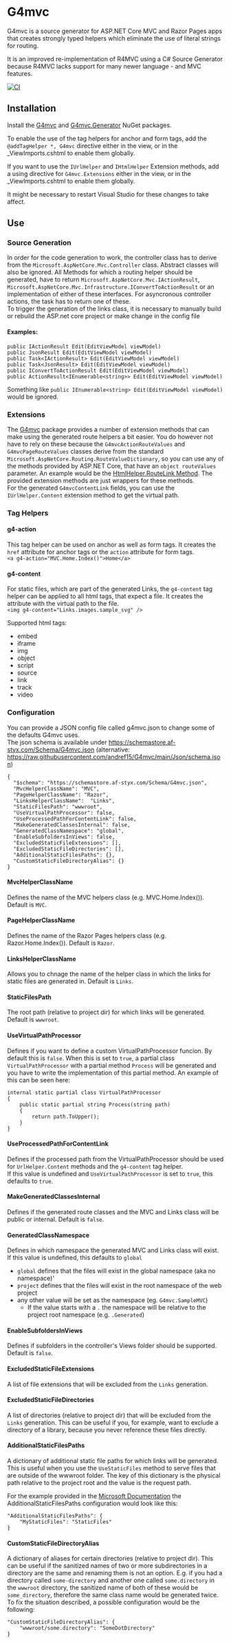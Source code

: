 # G4mvc

G4mvc is a source generator for ASP.NET Core MVC and Razor Pages apps that creates strongly typed helpers which eliminate the use of literal strings for routing.

It is an improved re-implementation of R4MVC using a C# Source Generator because R4MVC lacks support for many newer language - and MVC features.

[![CI](https://github.com/andref15/G4mvc/actions/workflows/ci.yml/badge.svg)](https://github.com/andref15/G4mvc/actions/workflows/ci.yml)

## Installation
Install the [G4mvc](https://www.nuget.org/packages/G4mvc/) and [G4mvc.Generator](https://www.nuget.org/packages/G4mvc.Generator/) NuGet packages.

To enable the use of the tag helpers for anchor and form tags, add the `@addTagHelper *, G4mvc` directive either in the view, or in the _ViewImports.cshtml to enable them globally.

If you want to use the `IUrlHelper` and `IHtmlHelper` Extension methods, add a using directive for `G4mvc.Extensions` either in the view, or in the _ViewImports.cshtml to enable them globally.

It might be necessary to restart Visual Studio for these changes to take affect.

## Use
### Source Generation
In order for the code generation to work, the controller class has to derive from the `Microsoft.AspNetCore.Mvc.Controller` class. Abstract classes will also be ignored. All Methods for which a routing helper should be generated, have to return `Microsoft.AspNetCore.Mvc.IActionResult`, `Microsoft.AspNetCore.Mvc.Infrastructure.IConvertToActionResult` or an implementation of either of these interfaces. For asyncronous controller actions, the task has to return one of these.\
To trigger the generation of the links class, it is necessary to manually build or rebuild the ASP.net core project or make change in the config file 

#### Examples:
    public IActionResult Edit(EditViewModel viewModel)
    public JsonResult Edit(EditViewModel viewModel)
    public Task<IActionResult> Edit(EditViewModel viewModel)
    public Task<JsonResult> Edit(EditViewModel viewModel)
    public IConvertToActionResult Edit(EditViewModel viewModel)
    public ActionResult<IEnumerable<string>> Edit(EditViewModel viewModel)

Something like `public IEnumerable<string> Edit(EditViewModel viewModel)` would be ignored.

### Extensions
The [G4mvc](https://www.nuget.org/packages/G4mvc/) package provides a number of extension methods that can make using the generated route helpers a bit easier.
You do however not have to rely on these because the `G4mvcActionRouteValues` and `G4mvcPageRouteValues` classes derive from the standard `Microsoft.AspNetCore.Routing.RouteValueDictionary`, 
so you can use any of the methods provided by ASP.NET Core, that have an `object routeValues` parameter. An example would be the [HtmlHelper.RouteLink Method](https://learn.microsoft.com/en-us/dotnet/api/microsoft.aspnetcore.mvc.viewfeatures.htmlhelper.routelink?view=aspnetcore-6.0).
The provided extension methods are just wrappers for these methods.\
For the generated `G4mvcContentLink` fields, you can use the `IUrlHelper.Content` extension method to get the virtual path.

### Tag Helpers
#### g4-action
This tag helper can be used on anchor as well as form tags. It creates the `href` attribute for anchor tags or the `action` attribute for form tags. \
`<a g4-action="MVC.Home.Index()">Home</a>`

#### g4-content
For static files, which are part of the generated Links, the `g4-content` tag helper can be applied to all html tags, that expect a file.
It creates the attribute with the virtual path to the file.\
`<img g4-content="Links.images.sample_svg" />`

Supported html tags:
- embed
- iframe
- img
- object
- script
- source
- link
- track
- video


### Configuration
You can provide a JSON config file called g4mvc.json to change some of the defaults G4mvc uses.\
The json schema is available under https://schemastore.af-styx.com/Schema/G4mvc.json (alternative: https://raw.githubusercontent.com/andref15/G4mvc/main/Json/schema.json)

    {
      "$schema": "https://schemastore.af-styx.com/Schema/G4mvc.json",
      "MvcHelperClassName": "MVC",
      "PageHelperClassName": "Razor",
      "LinksHelperClassName":  "Links",
      "StaticFilesPath": "wwwroot",
      "UseVirtualPathProcessor": false,
      "UseProcessedPathForContentLink": false,
      "MakeGeneratedClassesInternal": false,
      "GeneratedClassNamespace": "global",
      "EnableSubfoldersInViews": false,
      "ExcludedStaticFileExtensions": [],
      "ExcludedStaticFileDirectories": [],
      "AdditionalStaticFilesPaths": {},
      "CustomStaticFileDirectoryAlias": {}
    }

#### MvcHelperClassName
Defines the name of the MVC helpers class (e.g. MVC.Home.Index()). Default is `MVC`.

#### PageHelperClassName
Defines the name of the Razor Pages helpers class (e.g. Razor.Home.Index()). Default is `Razor`.

#### LinksHelperClassName
Allows you to chnage the name of the helper class in which the links for static files are generated in. Default is `Links`.

#### StaticFilesPath
The root path (relative to project dir) for which links will be generated. Default is `wwwroot`.

#### UseVirtualPathProcessor
Defines if you want to define a custom VirtualPathProcessor funcion. By default this is `false`. When this is set to `true`, a partial class `VirtualPathProcessor` with a 
partial method `Process` will be generated and you have to write the implementation of this partial method. 
An example of this can be seen here:

    internal static partial class VirtualPathProcessor
    {
        public static partial string Process(string path)
        {
            return path.ToUpper();
        }
    }

#### UseProcessedPathForContentLink
Defines if the processed path from the VirtualPathProcessor should be used for `UrlHelper.Content` methods and the `g4-content` tag helper.\
If this value is undefined and `UseVirtualPathProcessor` is set to `true`, this defaults to `true`.

#### MakeGeneratedClassesInternal
Defines if the generated route classes and the MVC and Links class will be public or internal. Default is `false`.

#### GeneratedClassNamespace
Defines in which namespace the generated MVC and Links class will exist. If this value is undefined, this defaults to `global`
- `global` defines that the files will exist in the global namespace (aka no namespace)'
- `project` defines that the files will exist in the root namespace of the web project
- any other value will be set as the namespace (eg. `G4mvc.SampleMVC`)
  - If the value starts with a `.` the namespace will be relative to the project root namespace (e.g. `.Generated`)

#### EnableSubfoldersInViews
Defines if subfolders in the controller's Views folder should be supported. Default is `false`.

#### ExcludedStaticFileExtensions
A list of file extensions that will be excluded from the `Links` generation.

#### ExcludedStaticFileDirectories
A list of directories (relative to project dir) that will be excluded from the `Links` generation.
This can be useful if you, for example, want to exclude a directory of a library, because you never reference these files directly.

#### AdditionalStaticFilesPaths
A dictionary of additional static file paths for which links will be generated.
This is useful when you use the `UseStaticFiles` method to serve files that are outside of the wwwroot folder. 
The key of this dictionary is the physical path relative to the project root and the value is the request path.

For the example provided in the [Microsoft Documentation](https://learn.microsoft.com/en-us/aspnet/core/fundamentals/static-files?view=aspnetcore-7.0#serve-files-outside-of-web-root) the AdditionalStaticFilesPaths configuration would look like this:

    "AdditionalStaticFilesPaths": {
        "MyStaticFiles": "StaticFiles"
    }

#### CustomStaticFileDirectoryAlias
A dictionary of aliases for certain directories (relative to project dir). This can be useful if the sanitized names of two or more subdirectories in a directory are the same and renaming them is not an option.
E.g. if you had a directory called `some-directory` and another one called `some.directory` in the `wwwroot` directory, the sanitized name of both of these would be `some_directory`, therefore the same class name would be generated twice.
To fix the situation described, a possible configuration would be the following:

    "CustomStaticFileDirectoryAlias": {
        "wwwroot/some.directory": "SomeDotDirectory"
    }

